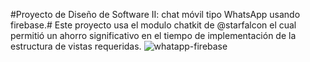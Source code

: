 #Proyecto de Diseño de Software II: chat móvil tipo WhatsApp usando firebase.#
Este proyecto usa el modulo chatkit de @starfalcon el cual permitió un ahorro significativo en el tiempo de implementación de la estructura de vistas requeridas.
![whatapp-firebase]()
